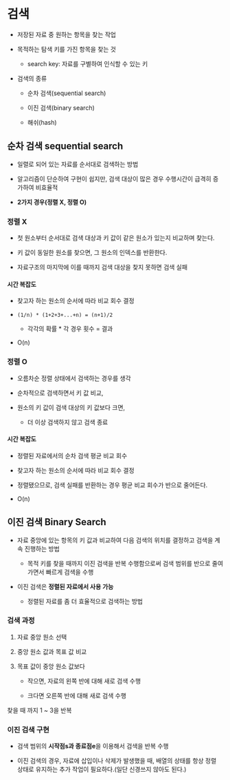 # 검색

- 저장된 자료 중 원하는 항목을 찾는 작업

- 목적하는 탐색 키를 가진 항목을 찾는 것

    - search key: 자료를 구별하여 인식할 수 있는 키

- 검색의 종류

    - 순차 검색(sequential search)

    - 이진 검색(binary search)

    - 해쉬(hash)

## 순차 검색 sequential search

- 일렬로 되어 있는 자료를 순서대로 검색하는 방법

- 알고리즘이 단순하여 구현이 쉽지만, 검색 대상이 많은 경우 수행시간이 급격히 증가하여 비효율적

- **2가지 경우(정렬 X, 정렬 O)**

### 정렬 X

- 첫 원소부터 순서대로 검색 대상과 키 값이 같은 원소가 있는지 비교하며 찾는다.

- 키 값이 동일한 원소를 찾으면, 그 원소의 인덱스를 반환한다.

- 자료구조의 마지막에 이를 때까지 검색 대상을 찾지 못하면 검색 실패

#### 시간 복잡도

- 찾고자 하는 원소의 순서에 따라 비교 회수 결정

- `(1/n) * (1+2+3+...+n) = (n+1)/2`

    - 각각의 확률 * 각 경우 횟수 = 결과

- O(n)

### 정렬 O

- 오름차순 정렬 상태에서 검색하는 경우를 생각

- 순차적으로 검색하면서 키 값 비교,

- 원소의 키 값이 검색 대상의 키 값보다 크면,

    - 더 이상 검색하지 않고 검색 종료

#### 시간 복잡도

- 정렬된 자료에서의 순차 검색 평균 비교 회수

- 찾고자 하는 원소의 순서에 따라 비교 회수 결정

- 정렬됐으므로, 검색 실패를 반환하는 경우 평균 비교 회수가 반으로 줄어든다.

- O(n)

## 이진 검색 Binary Search

- 자료 중앙에 있는 항목의 키 값과 비교하여 다음 검색의 위치를 결정하고 검색을 계속 진행하는 방법

    - 목적 키를 찾을 때까지 이진 검색을 반복 수행함으로써 검색 범위를 반으로 줄여가면서 빠르게 검색을 수행

- 이진 검색은 **정렬된 자료에서 사용 가능**

    - 정렬된 자료를 좀 더 효율적으로 검색하는 방법

### 검색 과정

1. 자료 중앙 원소 선택

2. 중앙 원소 값과 목표 값 비교

3. 목표 값이 중앙 원소 값보다 

    - 작으면, 자료의 왼쪽 반에 대해 새로 검색 수행

    - 크다면 오른쪽 반에 대해 새로 검색 수행

찾을 때 까지 1 ~ 3을 반복

### 이진 검색 구현

- 검색 범위의 **시작점s과 종료점e**을 이용해서 검색을 반복 수행

- 이진 검색의 경우, 자료에 삽입이나 삭제가 발생했을 때, 배열의 상태를 항상 정렬 상태로 유지하는 추가 작업이 필요하다.(일단 신경쓰지 않아도 된다.)